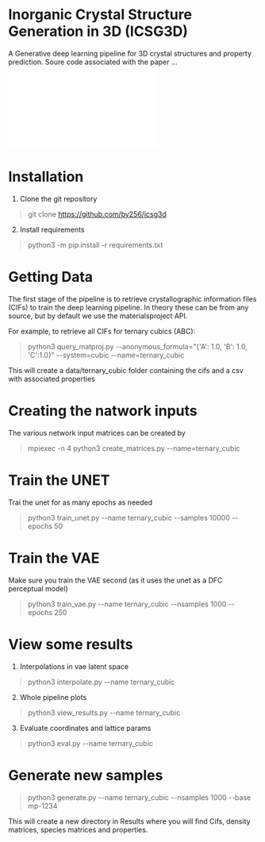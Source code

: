 # Inorganic Crystal Structure Generation in 3D (ICSG3D)
A Generative deep learning pipeline for 3D crystal structures and property prediction. Soure code associated with the paper ...

![Example crystals generated with our system](images/fig-crystals.pdf)

# Installation
1. Clone the git repository
> git clone https://github.com/by256/icsg3d
2. Install requirements
> python3 -m pip install -r requirements.txt

# Getting Data
The first stage of the pipeline is to retrieve crystallographic information files (CIFs) to train the deep learning pipeline. In theory these can be from any source, but by default we use the materialsproject API.

For example, to retrieve all CIFs for ternary cubics (ABC):
> python3 query_matproj.py --anonymous_formula="{'A': 1.0, 'B': 1.0, 'C':1.0}" --system=cubic --name=ternary_cubic

This will create a data/ternary_cubic folder containing the cifs and a csv with associated properties

# Creating the natwork inputs
The various network input matrices can be created by
> mpiexec -n 4 python3 create_matrices.py --name=ternary_cubic

# Train the UNET
Trai the unet for as many epochs as needed
> python3 train_unet.py --name ternary_cubic --samples 10000 --epochs 50

# Train the VAE
Make sure you train the VAE second (as it uses the unet as a DFC perceptual model)
> python3 train_vae.py --name ternary_cubic --nsamples 1000 --epochs 250

# View some results
1. Interpolations in vae latent space
> python3 interpolate.py --name ternary_cubic

2. Whole pipeline plots
> python3 view_results.py --name ternary_cubic

3. Evaluate coordinates and lattice params
> python3 eval.py --name ternary_cubic

# Generate new samples
> python3 generate.py --name ternary_cubic --nsamples 1000 --base mp-1234

This will create a new directory in Results where you will find Cifs, density matrices, species matrices and properties.